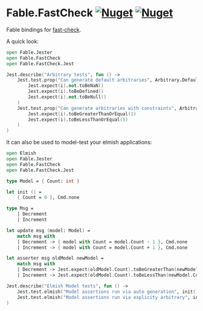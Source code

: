 ﻿# Fable.FastCheck [![Nuget](https://img.shields.io/nuget/v/Fable.FastCheck.svg?maxAge=0&colorB=brightgreen&label=Fable.FastCheck)](https://www.nuget.org/packages/Fable.FastCheck) [![Nuget](https://img.shields.io/nuget/v/Fable.FastCheck.Jest.svg?maxAge=0&colorB=brightgreen&label=Fable.FastCheck.Jest)](https://www.nuget.org/packages/Fable.FastCheck.Jest)

Fable bindings for [fast-check](https://github.com/dubzzz/fast-check).

A quick look:

```fsharp
open Fable.Jester
open Fable.FastCheck
open Fable.FastCheck.Jest

Jest.describe("Arbitrary tests", fun () ->
    Jest.test.prop("Can generate default arbitraries", Arbitrary.Defaults.integer, fun i ->
        Jest.expect(i).not.toBeNaN()
        Jest.expect(i).toBeDefined()
        Jest.expect(i).not.toBeNull()
    )
    Jest.test.prop("Can generate arbitraries with constraints", Arbitrary.ConstrainedDefaults.integer(1, 5), fun i ->
        Jest.expect(i).toBeGreaterThanOrEqual(1)
        Jest.expect(i).toBeLessThanOrEqual(5)
    )
)
```

It can also be used to model-test your elmish applications:

```fsharp
open Elmish
open Fable.Jester
open Fable.FastCheck
open Fable.FastCheck.Jest

type Model = { Count: int }

let init () =
    { Count = 0 }, Cmd.none

type Msg =
    | Decrement
    | Increment

let update msg (model: Model) =
    match msg with
    | Decrement -> { model with Count = model.Count - 1 }, Cmd.none
    | Increment -> { model with Count = model.Count + 1 }, Cmd.none

let asserter msg oldModel newModel =
    match msg with
    | Decrement -> Jest.expect(oldModel.Count).toBeGreaterThan(newModel.Count)
    | Increment -> Jest.expect(oldModel.Count).toBeLessThan(newModel.Count)

Jest.describe("Elmish Model tests", fun () ->
    Jest.test.elmish("Model assertions run via auto generation", init(), update, asserter)
    Jest.test.elmish("Model assertions run via explicity arbitrary", init(), update, asserter, Arbitrary.constant [ Decrement; Increment ])
)
```
